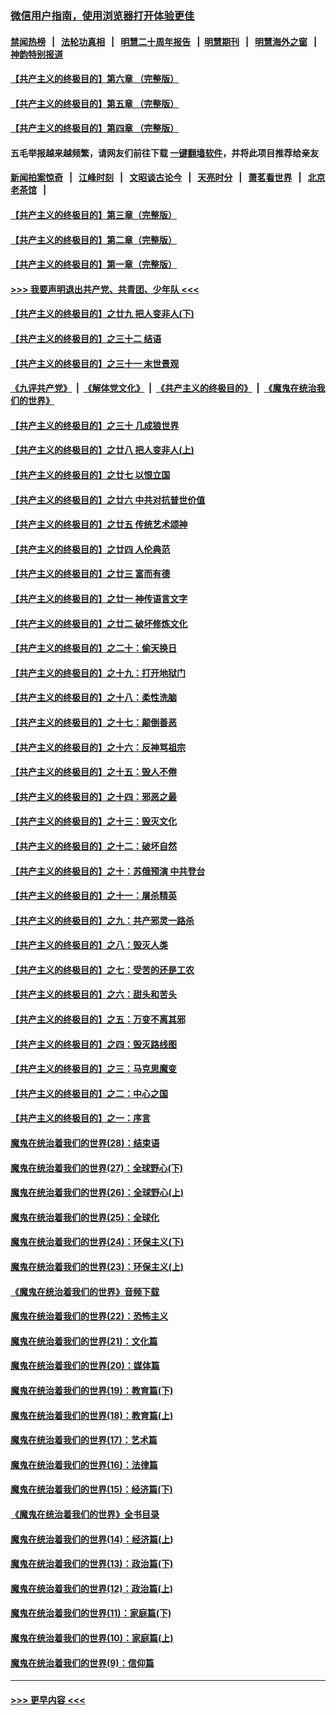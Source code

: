 ### [微信用户指南，使用浏览器打开体验更佳](https://github.com/gfw-breaker/banned-news1/blob/master/indexes/wechat-guide.md?t=0)
#### [禁闻热榜](热点新闻.md?t=0)  &nbsp;&nbsp;|&nbsp;&nbsp; [法轮功真相](https://github.com/gfw-breaker/truth/blob/master/README.md?t=0) &nbsp;&nbsp;|&nbsp;&nbsp; [明慧二十周年报告](https://github.com/gfw-breaker/mh-reports/blob/master/README.md?t=0) &nbsp;&nbsp;|&nbsp;&nbsp;[明慧期刊](https://github.com/gfw-breaker/mh-qikan) &nbsp;&nbsp;|&nbsp;&nbsp; [明慧海外之窗](https://github.com/gfw-breaker/mh-news/blob/master/README.md?t=0) &nbsp;&nbsp;|&nbsp;&nbsp; [神韵特别报道](https://github.com/gfw-breaker/mh-news/blob/master/shenyun.md?t=0)
#### [【共产主义的终极目的】第六章 （完整版）](../pages/nsc422/n11428913.md?t=02071544) 
#### [【共产主义的终极目的】第五章 （完整版）](../pages/nsc422/n11428912.md?t=02071544) 
#### [【共产主义的终极目的】第四章 （完整版）](../pages/nsc422/n11428907.md?t=02071544) 
#### 五毛举报越来越频繁，请网友们前往下载 [一键翻墙软件](https://github.com/gfw-breaker/ssr-accounts)，并将此项目推荐给亲友
#### [新闻拍案惊奇](https://github.com/gfw-breaker/banned-news1/blob/master/pages/link4.md) &nbsp;&nbsp;|&nbsp;&nbsp; [江峰时刻](https://github.com/gfw-breaker/banned-news1/blob/master/pages/link4.md) &nbsp;&nbsp;|&nbsp;&nbsp; [文昭谈古论今](https://github.com/gfw-breaker/banned-news1/blob/master/pages/link4.md) &nbsp;&nbsp;|&nbsp;&nbsp; [天亮时分](https://github.com/gfw-breaker/banned-news1/blob/master/pages/link4.md) &nbsp;&nbsp;|&nbsp;&nbsp; [萧茗看世界](https://github.com/gfw-breaker/banned-news1/blob/master/pages/link4.md) &nbsp;&nbsp;|&nbsp;&nbsp; [北京老茶馆](https://github.com/gfw-breaker/banned-news1/blob/master/pages/link4.md) &nbsp;&nbsp;|&nbsp;&nbsp; 
#### [【共产主义的终极目的】第三章（完整版）](../pages/nsc422/n11428848.md?t=02071544) 
#### [【共产主义的终极目的】第二章（完整版）](../pages/nsc422/n11428831.md?t=02071544) 
#### [【共产主义的终极目的】第一章（完整版）](../pages/nsc422/n11417651.md?t=02071544) 
#### [>>> 我要声明退出共产党、共青团、少年队 <<<](https://github.com/begood0513/goodnews/blob/master/quit/letter.md) 
#### [【共产主义的终极目的】之廿九 把人变非人(下)](../pages/nsc422/n11344140.md?t=02071544) 
#### [【共产主义的终极目的】之三十二 结语](../pages/nsc422/n11360535.md?t=02071544) 
#### [【共产主义的终极目的】之三十一 末世景观](../pages/nsc422/n11351129.md?t=02071544) 
#### [《九评共产党》](https://github.com/begood0513/9ping.md/blob/master/README.md) &nbsp;|&nbsp; [《解体党文化》](../../../../jtdwh.md/blob/master/README.md)  &nbsp;|&nbsp; [《共产主义的终极目的》](../../../../gczydzjmd.md/blob/master/README.md) &nbsp;|&nbsp; [《魔鬼在统治我们的世界》](../../../../mgztzwmdsj.md/blob/master/README.md) 
#### [【共产主义的终极目的】之三十 几成狼世界](../pages/nsc422/n11348280.md?t=02071544) 
#### [【共产主义的终极目的】之廿八 把人变非人(上)](../pages/nsc422/n11340492.md?t=02071544) 
#### [【共产主义的终极目的】之廿七 以恨立国](../pages/nsc422/n11336944.md?t=02071544) 
#### [【共产主义的终极目的】之廿六 中共对抗普世价值](../pages/nsc422/n11324785.md?t=02071544) 
#### [【共产主义的终极目的】之廿五 传统艺术颂神](../pages/nsc422/n11296396.md?t=02071544) 
#### [【共产主义的终极目的】之廿四 人伦典范](../pages/nsc422/n11296397.md?t=02071544) 
#### [【共产主义的终极目的】之廿三 富而有德](../pages/nsc422/n11283598.md?t=02071544) 
#### [【共产主义的终极目的】之廿一 神传语言文字](../pages/nsc422/n11263265.md?t=02071544) 
#### [【共产主义的终极目的】之廿二 破坏修炼文化](../pages/nsc422/n11245728.md?t=02071544) 
#### [【共产主义的终极目的】之二十：偷天换日](../pages/nsc422/n11238846.md?t=02071544) 
#### [【共产主义的终极目的】之十九：打开地狱门](../pages/nsc422/n11206376.md?t=02071544) 
#### [【共产主义的终极目的】之十八：柔性洗脑](../pages/nsc422/n11199994.md?t=02071544) 
#### [【共产主义的终极目的】之十七：颠倒善恶](../pages/nsc422/n11179782.md?t=02071544) 
#### [【共产主义的终极目的】之十六：反神骂祖宗](../pages/nsc422/n11166798.md?t=02071544) 
#### [【共产主义的终极目的】之十五：毁人不倦](../pages/nsc422/n11166792.md?t=02071544) 
#### [【共产主义的终极目的】之十四：邪恶之最](../pages/nsc422/n11150249.md?t=02071544) 
#### [【共产主义的终极目的】之十三：毁灭文化](../pages/nsc422/n11135227.md?t=02071544) 
#### [【共产主义的终极目的】之十二：破坏自然](../pages/nsc422/n11135214.md?t=02071544) 
#### [【共产主义的终极目的】之十：苏俄预演 中共登台](../pages/nsc422/n11118424.md?t=02071544) 
#### [【共产主义的终极目的】之十一：屠杀精英](../pages/nsc422/n11118442.md?t=02071544) 
#### [【共产主义的终极目的】之九：共产邪灵一路杀](../pages/nsc422/n11114139.md?t=02071544) 
#### [【共产主义的终极目的】之八：毁灭人类](../pages/nsc422/n11108503.md?t=02071544) 
#### [【共产主义的终极目的】之七：受苦的还是工农](../pages/nsc422/n11101809.md?t=02071544) 
#### [【共产主义的终极目的】之六：甜头和苦头](../pages/nsc422/n11096971.md?t=02071544) 
#### [【共产主义的终极目的】之五：万变不离其邪](../pages/nsc422/n11091285.md?t=02071544) 
#### [【共产主义的终极目的】之四：毁灭路线图](../pages/nsc422/n11086284.md?t=02071544) 
#### [【共产主义的终极目的】之三：马克思魔变](../pages/nsc422/n11061941.md?t=02071544) 
#### [【共产主义的终极目的】之二：中心之国](../pages/nsc422/n11047728.md?t=02071544) 
#### [【共产主义的终极目的】之一：序言](../pages/nsc422/n11086077.md?t=02071544) 
#### [魔鬼在统治着我们的世界(28)：结束语](../pages/nsc422/n10936246.md?t=02071544) 
#### [魔鬼在统治着我们的世界(27)：全球野心(下)](../pages/nsc422/n10928319.md?t=02071544) 
#### [魔鬼在统治着我们的世界(26)：全球野心(上)](../pages/nsc422/n10900318.md?t=02071544) 
#### [魔鬼在统治着我们的世界(25)：全球化](../pages/nsc422/n10788205.md?t=02071544) 
#### [魔鬼在统治着我们的世界(24)：环保主义(下)](../pages/nsc422/n10695307.md?t=02071544) 
#### [魔鬼在统治着我们的世界(23)：环保主义(上)](../pages/nsc422/n10688613.md?t=02071544) 
#### [《魔鬼在统治着我们的世界》音频下载](../pages/nsc422/n10635553.md?t=02071544) 
#### [魔鬼在统治着我们的世界(22)：恐怖主义](../pages/nsc422/n10614727.md?t=02071544) 
#### [魔鬼在统治着我们的世界(21)：文化篇](../pages/nsc422/n10597706.md?t=02071544) 
#### [魔鬼在统治着我们的世界(20)：媒体篇](../pages/nsc422/n10586579.md?t=02071544) 
#### [魔鬼在统治着我们的世界(19)：教育篇(下)](../pages/nsc422/n10564808.md?t=02071544) 
#### [魔鬼在统治着我们的世界(18)：教育篇(上)](../pages/nsc422/n10526970.md?t=02071544) 
#### [魔鬼在统治着我们的世界(17)：艺术篇](../pages/nsc422/n10499093.md?t=02071544) 
#### [魔鬼在统治着我们的世界(16)：法律篇](../pages/nsc422/n10485969.md?t=02071544) 
#### [魔鬼在统治着我们的世界(15)：经济篇(下)](../pages/nsc422/n10469975.md?t=02071544) 
#### [《魔鬼在统治着我们的世界》全书目录](../pages/nsc422/n10464261.md?t=02071544) 
#### [魔鬼在统治着我们的世界(14)：经济篇(上)](../pages/nsc422/n10457370.md?t=02071544) 
#### [魔鬼在统治着我们的世界(13)：政治篇(下)](../pages/nsc422/n10448270.md?t=02071544) 
#### [魔鬼在统治着我们的世界(12)：政治篇(上)](../pages/nsc422/n10444576.md?t=02071544) 
#### [魔鬼在统治着我们的世界(11)：家庭篇(下)](../pages/nsc422/n10440961.md?t=02071544) 
#### [魔鬼在统治着我们的世界(10)：家庭篇(上)](../pages/nsc422/n10435448.md?t=02071544) 
#### [魔鬼在统治着我们的世界(9)：信仰篇](../pages/nsc422/n10432159.md?t=02071544) 

----
#### [ >>> 更早内容 <<< ](../indexes/nsc422-earlier.md)
